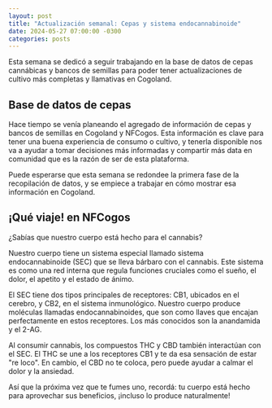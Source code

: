 ```yaml
---
layout: post
title: "Actualización semanal: Cepas y sistema endocannabinoide"
date: 2024-05-27 07:00:00 -0300
categories: posts
---
```


Esta semana se dedicó a seguir trabajando en la base de datos de cepas cannábicas y bancos de semillas para poder tener actualizaciones de cultivo más completas y llamativas en Cogoland.

## Base de datos de cepas

Hace tiempo se venía planeando el agregado de información de cepas y bancos de semillas en Cogoland y NFCogos. Esta información es clave para tener una buena experiencia de consumo o cultivo, y tenerla disponible nos va a ayudar a tomar decisiones más informadas y compartir más data en comunidad que es la razón de ser de esta plataforma.

Puede esperarse que esta semana se redondee la primera fase de la recopilación de datos, y se empiece a trabajar en cómo mostrar esa información en Cogoland.

## ¡Qué viaje! en NFCogos

¿Sabías que nuestro cuerpo está hecho para el cannabis?

Nuestro cuerpo tiene un sistema especial llamado sistema endocannabinoide (SEC) que se lleva bárbaro con el cannabis. Este sistema es como una red interna que regula funciones cruciales como el sueño, el dolor, el apetito y el estado de ánimo.

El SEC tiene dos tipos principales de receptores: CB1, ubicados en el cerebro, y CB2, en el sistema inmunológico. Nuestro cuerpo produce moléculas llamadas endocannabinoides, que son como llaves que encajan perfectamente en estos receptores. Los más conocidos son la anandamida y el 2-AG.

Al consumir cannabis, los compuestos THC y CBD también interactúan con el SEC. El THC se une a los receptores CB1 y te da esa sensación de estar "re loco". En cambio, el CBD no te coloca, pero puede ayudar a calmar el dolor y la ansiedad.

Así que la próxima vez que te fumes uno, recordá: tu cuerpo está hecho para aprovechar sus beneficios, ¡incluso lo produce naturalmente!

